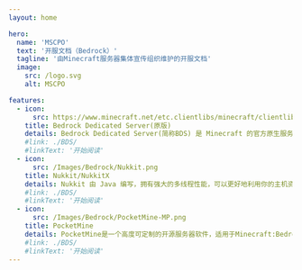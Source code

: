 ```yaml
---
layout: home

hero:
  name: 'MSCPO'
  text: '开服文档（Bedrock）'
  tagline: '由Minecraft服务器集体宣传组织维护的开服文档'
  image:
    src: /logo.svg
    alt: MSCPO

features:
  - icon:
      src: https://www.minecraft.net/etc.clientlibs/minecraft/clientlibs/main/resources/favicon.ico
    title: Bedrock Dedicated Server(原版)
    details: Bedrock Dedicated Server(简称BDS) 是 Minecraft 的官方原生服务端，由 Mojang 官方发布。 它旨在提供最原始的 Minecraft 游戏体验，不支持插件扩展加载，想要使用插件只能额外配置相关加载器及插件。<br>*编写中
    #link: ./BDS/
    #linkText: '开始阅读'
  - icon:
      src: /Images/Bedrock/Nukkit.png
    title: Nukkit/NukkitX
    details: Nukkit 由 Java 编写，拥有强大的多线程性能，可以更好地利用你的主机资源，让玩家们更欢快的游戏
    #link: ./BDS/
    #linkText: '开始阅读'
  - icon:
      src: /Images/Bedrock/PocketMine-MP.png
    title: PocketMine
    details: PocketMine是一个高度可定制的开源服务器软件，适用于Minecraft:Bedrock Edition，使用PHP编写。
    #link: ./BDS/
    #linkText: '开始阅读'
---
```

